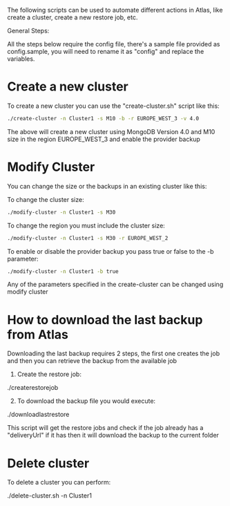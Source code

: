 The following scripts can be used to automate different actions in Atlas, like create a cluster, create a new restore job, etc.

General Steps:

All the steps below require the config file, there's a sample file provided as config.sample, you will need to rename it as "config"
and replace the variables.

# Create a new cluster

To create a new cluster you can use the "create-cluster.sh" script like this:


```bash
./create-cluster -n Cluster1 -s M10 -b -r EUROPE_WEST_3 -v 4.0
```
The above will create a new cluster using MongoDB Version 4.0 and M10 size in the region EUROPE_WEST_3 and enable the provider backup


# Modify Cluster

You can change the size or the backups in an existing cluster like this:

To change the cluster size:
```bash
./modify-cluster -n Cluster1 -s M30
```

To change the region you must include the cluster size:
```bash
./modify-cluster -n Cluster1 -s M30 -r EUROPE_WEST_2
```

To enable or disable the provider backup you pass true or false to the -b parameter:
```bash
./modify-cluster -n Cluster1 -b true
```

Any of the parameters specified in the create-cluster can be changed using modify cluster

# How to download the last backup from Atlas

Downloading the last backup requires 2 steps, the first one creates the job and then you can retrieve the backup from the available job

1. Create the restore job:

./createrestorejob

2. To download the backup file you would execute:

./downloadlastrestore

This script will get the restore jobs and check if the job already has a "deliveryUrl" if it has then it will download the backup to the current folder
 
# Delete cluster

To delete a cluster you can perform:

./delete-cluster.sh -n Cluster1

